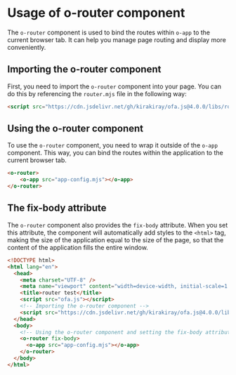 # Usage of o-router component

The `o-router` component is used to bind the routes within `o-app` to the current browser tab. It can help you manage page routing and display more conveniently.

## Importing the o-router component

First, you need to import the `o-router` component into your page. You can do this by referencing the `router.mjs` file in the following way:

```html
<script src="https://cdn.jsdelivr.net/gh/kirakiray/ofa.js@4.0.0/libs/router/dist/router.min.js"></script>
```

## Using the o-router component

To use the `o-router` component, you need to wrap it outside of the `o-app` component. This way, you can bind the routes within the application to the current browser tab.

```html
<o-router>
    <o-app src="app-config.mjs"></o-app>
</o-router>
```

## The fix-body attribute

The `o-router` component also provides the `fix-body` attribute. When you set this attribute, the component will automatically add styles to the `<html>` tag, making the size of the application equal to the size of the page, so that the content of the application fills the entire window.

```html
<!DOCTYPE html>
<html lang="en">
  <head>
    <meta charset="UTF-8" />
    <meta name="viewport" content="width=device-width, initial-scale=1.0" />
    <title>router test</title>
    <script src="ofa.js"></script>
    <!-- Importing the o-router component -->
    <script src="https://cdn.jsdelivr.net/gh/kirakiray/ofa.js@4.0.0/libs/router/dist/router.min.js"></script>
  </head>
  <body>
    <!-- Using the o-router component and setting the fix-body attribute -->
    <o-router fix-body> 
      <o-app src="app-config.mjs"></o-app>
    </o-router>
  </body>
</html>
```

